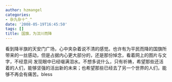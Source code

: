 ```yaml
---
author: hzmangel
categories:
- 杂九杂十^_^
date: '2008-05-19T16:45:50'
tags: []
title: 国旗，为汶川而降
---
```

看到降半旗的天安门广场，心中夹杂着说不清的感觉。也许有为平民而降的国旗所带来的一丝感动，但是占据内心更大部分的，还是那份悼念，看着网上的图片与文字，不经意间
发现眼中已经啜满泪水。不想多说什么，只有祈祷，希望那些还活着的人们，能够坚强的活出新的未来；也希望那些已经去了另一个世界的人们，能够不再会有痛苦。bless
~~~~